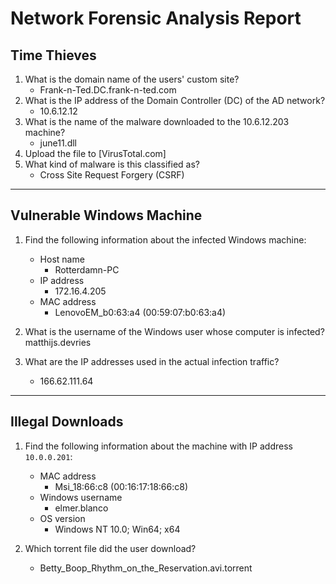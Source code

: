 # Network Forensic Analysis Report

## Time Thieves 

1. What is the domain name of the users' custom site? 
    - Frank-n-Ted.DC.frank-n-ted.com
2. What is the IP address of the Domain Controller (DC) of the AD network?
    - 10.6.12.12
3. What is the name of the malware downloaded to the 10.6.12.203 machine?
   - june11.dll
4. Upload the file to [VirusTotal.com]
5. What kind of malware is this classified as?
    - Cross Site Request Forgery (CSRF) 

---

## Vulnerable Windows Machine

1. Find the following information about the infected Windows machine:
    - Host name
        - Rotterdamn-PC
    - IP address
        - 172.16.4.205
    - MAC address
        - LenovoEM_b0:63:a4 (00:59:07:b0:63:a4)
    
2. What is the username of the Windows user whose computer is infected? matthijs.devries
3. What are the IP addresses used in the actual infection traffic? 
    - 166.62.111.64

---

## Illegal Downloads

1. Find the following information about the machine with IP address `10.0.0.201`:
    - MAC address
        - Msi_18:66:c8 (00:16:17:18:66:c8)
    - Windows username
        - elmer.blanco
    - OS version
        - Windows NT 10.0; Win64; x64

2. Which torrent file did the user download? 
    - Betty_Boop_Rhythm_on_the_Reservation.avi.torrent